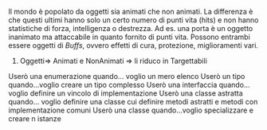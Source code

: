 Il mondo è popolato da oggetti sia animati che non animati. La differenza è che questi ultimi hanno solo un certo numero di punti vita (hits) e non hanno statistiche di forza, intelligenza o destrezza. Ad es. una porta è un oggetto inanimato ma attaccabile in quanto fornito di punti vita.
Possono entrambi essere oggetti di *Buffs*, ovvero effetti di cura, protezione, miglioramenti vari.

1) Oggetti=> Animati e NonAnimati => li riduco in Targettabili

Userò una enumerazione quando... voglio un mero elenco
Userò un tipo quando...voglio creare un tipo complesso
Userò una interfaccia quando... voglio definire un vincolo di implementazione
Userò una classe astratta quando... voglio definire una classe cui definire metodi astratti e metodi con implementazione comuni
Userò una classe quando...voglio specializzare e creare n istanze

